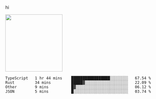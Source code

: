 hi

<img height="180em" src="https://github-readme-stats.vercel.app/api?username=AProductiveNerd&show_icons=true&hide_border=true&&count_private=true&include_all_commits=true" />

<!--START_SECTION:waka-->
```text
TypeScript   1 hr 44 mins    █████████████████░░░░░░░░   67.54 % 
Rust         34 mins         █████▓░░░░░░░░░░░░░░░░░░░   22.09 % 
Other        9 mins          █▓░░░░░░░░░░░░░░░░░░░░░░░   06.12 % 
JSON         5 mins          █░░░░░░░░░░░░░░░░░░░░░░░░   03.74 % 
```
<!--END_SECTION:waka-->
